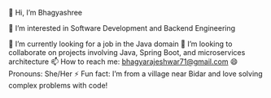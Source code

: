 👋 Hi, I’m Bhagyashree


👀 I’m interested in Software Development and Backend Engineering

🌱 I’m currently looking for a job in the Java domain
💞️ I’m looking to collaborate on projects involving Java, Spring Boot, and microservices architecture
📫 How to reach me: bhagyarajeshwar71@gmail.com
😄 Pronouns: She/Her
⚡ Fun fact: I’m from a village near Bidar and love solving complex problems with code!

